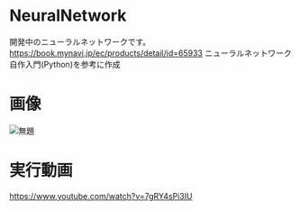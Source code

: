 # NeuralNetwork
開発中のニューラルネットワークです。
https://book.mynavi.jp/ec/products/detail/id=65933
ニューラルネットワーク自作入門(Python)を参考に作成
# 画像
![無題](https://user-images.githubusercontent.com/98020159/151686948-06e599f2-e5be-44da-9792-ae598a8d1286.png)
# 実行動画
https://www.youtube.com/watch?v=7gRY4sPi3IU
